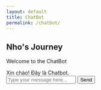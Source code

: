 ```yaml
---
layout: default
title: ChatBot
permalink: /chatbot/
---
```


<div class="chatbot-page">
  <div class="chatbot-header">
    <h2>Nho's Journey</h2>
    <p>Welcome to the ChatBot</p>
  </div>
  <div id="chatbot-container">
    <div id="chat-window">
      <div id="output">
        <div class="bot-message">Xin chào! Đây là Chatbot.</div>
      </div>
    </div>
    <input type="text" id="user-input" placeholder="Type your message here...">
    <button id="send-button">Send</button>
  </div>
</div>
